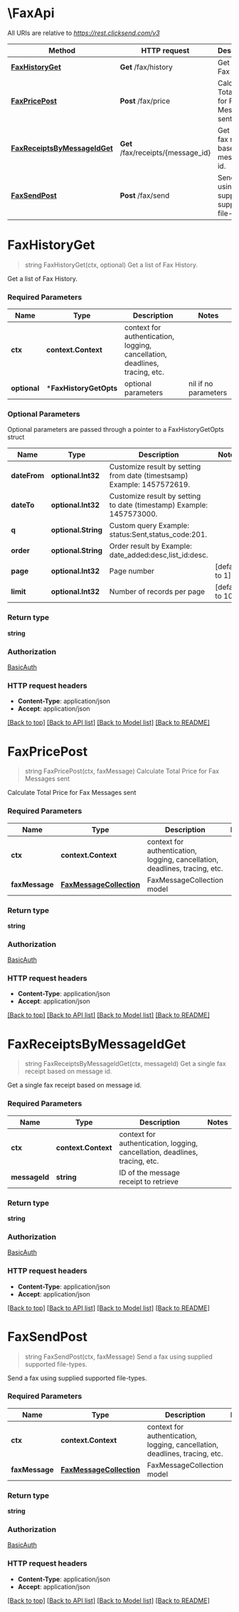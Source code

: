 # \FaxApi

All URIs are relative to *https://rest.clicksend.com/v3*

Method | HTTP request | Description
------------- | ------------- | -------------
[**FaxHistoryGet**](FaxApi.md#FaxHistoryGet) | **Get** /fax/history | Get a list of Fax History.
[**FaxPricePost**](FaxApi.md#FaxPricePost) | **Post** /fax/price | Calculate Total Price for Fax Messages sent
[**FaxReceiptsByMessageIdGet**](FaxApi.md#FaxReceiptsByMessageIdGet) | **Get** /fax/receipts/{message_id} | Get a single fax receipt based on message id.
[**FaxSendPost**](FaxApi.md#FaxSendPost) | **Post** /fax/send | Send a fax using supplied supported file-types.


# **FaxHistoryGet**
> string FaxHistoryGet(ctx, optional)
Get a list of Fax History.

Get a list of Fax History.

### Required Parameters

Name | Type | Description  | Notes
------------- | ------------- | ------------- | -------------
 **ctx** | **context.Context** | context for authentication, logging, cancellation, deadlines, tracing, etc.
 **optional** | ***FaxHistoryGetOpts** | optional parameters | nil if no parameters

### Optional Parameters
Optional parameters are passed through a pointer to a FaxHistoryGetOpts struct

Name | Type | Description  | Notes
------------- | ------------- | ------------- | -------------
 **dateFrom** | **optional.Int32**| Customize result by setting from date (timestsamp) Example: 1457572619. | 
 **dateTo** | **optional.Int32**| Customize result by setting to date (timestamp) Example: 1457573000. | 
 **q** | **optional.String**| Custom query Example: status:Sent,status_code:201. | 
 **order** | **optional.String**| Order result by Example: date_added:desc,list_id:desc. | 
 **page** | **optional.Int32**| Page number | [default to 1]
 **limit** | **optional.Int32**| Number of records per page | [default to 10]

### Return type

**string**

### Authorization

[BasicAuth](../README.md#BasicAuth)

### HTTP request headers

 - **Content-Type**: application/json
 - **Accept**: application/json

[[Back to top]](#) [[Back to API list]](../README.md#documentation-for-api-endpoints) [[Back to Model list]](../README.md#documentation-for-models) [[Back to README]](../README.md)

# **FaxPricePost**
> string FaxPricePost(ctx, faxMessage)
Calculate Total Price for Fax Messages sent

Calculate Total Price for Fax Messages sent

### Required Parameters

Name | Type | Description  | Notes
------------- | ------------- | ------------- | -------------
 **ctx** | **context.Context** | context for authentication, logging, cancellation, deadlines, tracing, etc.
  **faxMessage** | [**FaxMessageCollection**](FaxMessageCollection.md)| FaxMessageCollection model | 

### Return type

**string**

### Authorization

[BasicAuth](../README.md#BasicAuth)

### HTTP request headers

 - **Content-Type**: application/json
 - **Accept**: application/json

[[Back to top]](#) [[Back to API list]](../README.md#documentation-for-api-endpoints) [[Back to Model list]](../README.md#documentation-for-models) [[Back to README]](../README.md)

# **FaxReceiptsByMessageIdGet**
> string FaxReceiptsByMessageIdGet(ctx, messageId)
Get a single fax receipt based on message id.

Get a single fax receipt based on message id.

### Required Parameters

Name | Type | Description  | Notes
------------- | ------------- | ------------- | -------------
 **ctx** | **context.Context** | context for authentication, logging, cancellation, deadlines, tracing, etc.
  **messageId** | **string**| ID of the message receipt to retrieve | 

### Return type

**string**

### Authorization

[BasicAuth](../README.md#BasicAuth)

### HTTP request headers

 - **Content-Type**: application/json
 - **Accept**: application/json

[[Back to top]](#) [[Back to API list]](../README.md#documentation-for-api-endpoints) [[Back to Model list]](../README.md#documentation-for-models) [[Back to README]](../README.md)

# **FaxSendPost**
> string FaxSendPost(ctx, faxMessage)
Send a fax using supplied supported file-types.

Send a fax using supplied supported file-types.

### Required Parameters

Name | Type | Description  | Notes
------------- | ------------- | ------------- | -------------
 **ctx** | **context.Context** | context for authentication, logging, cancellation, deadlines, tracing, etc.
  **faxMessage** | [**FaxMessageCollection**](FaxMessageCollection.md)| FaxMessageCollection model | 

### Return type

**string**

### Authorization

[BasicAuth](../README.md#BasicAuth)

### HTTP request headers

 - **Content-Type**: application/json
 - **Accept**: application/json

[[Back to top]](#) [[Back to API list]](../README.md#documentation-for-api-endpoints) [[Back to Model list]](../README.md#documentation-for-models) [[Back to README]](../README.md)

